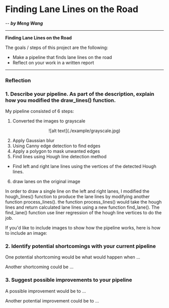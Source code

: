 # **Finding Lane Lines on the Road** 

-- ***by Meng Wang***


---

**Finding Lane Lines on the Road**

The goals / steps of this project are the following:
* Make a pipeline that finds lane lines on the road
* Reflect on your work in a written report


[//]: # (Image References)

[image1]: ./examples/grayscale.jpg "Grayscale"

---

### Reflection

### 1. Describe your pipeline. As part of the description, explain how you modified the draw_lines() function.

My pipeline consisted of 6 steps: 
1. Converted the images to grayscale

<div align=center>
![alt text](./example/grayscale.jpg)
</div>

2. Apply Gaussian blur
3. Using Canny edge detection to find edges
4. Apply a polygon to mask unwanted edges
5. Find lines using Hough line detection method
- Find left and right lane lines using the vertices of the detected Hough lines.
6. draw lanes on the original image

In order to draw a single line on the left and right lanes, I modified the hough_lines() function to produce the lane lines by modifying another function process_lines(). the function process_lines() would take the hough lines and return calculated lane lines using a new function find_lane(). The find_lane() function use liner regression of the hough line vertices to do the job.

If you'd like to include images to show how the pipeline works, here is how to include an image: 




### 2. Identify potential shortcomings with your current pipeline


One potential shortcoming would be what would happen when ... 

Another shortcoming could be ...


### 3. Suggest possible improvements to your pipeline

A possible improvement would be to ...

Another potential improvement could be to ...
